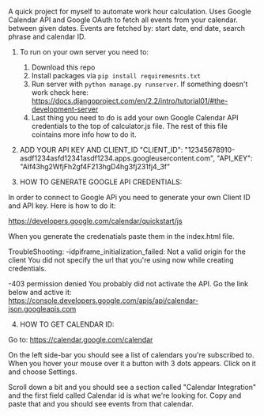 A quick project for myself to automate work hour calculation. Uses Google Calendar API and Google OAuth to fetch all events from your calendar. between given dates. Events are fetched by: start date, end date, search phrase and calendar ID.

1. To run on your own server you need to:
    1. Download this repo
    2. Install packages via `pip install requiremesnts.txt`
    3. Run server with `python manage.py runserver`. If something doesn't work check here:
    https://docs.djangoproject.com/en/2.2/intro/tutorial01/#the-development-server
    4. Last thing you need to do is add your own Google Calendar API credentials to the top of calculator.js file.
    The rest of this file cointains more info how to do it. 
    
2. ADD YOUR API KEY AND CLIENT_ID
    "CLIENT_ID": "12345678910-asdf1234asfd12341asdf1234.apps.googleusercontent.com",
    "API_KEY": "AIf43hg2WfjFh2gf4F213hgD4hg3fj231fj4_3f"

3. HOW TO GENERATE GOOGLE API CREDENTIALS:

In order to connect to Google APi you need to generate your own Client ID and API key. Here is how to do it:

https://developers.google.com/calendar/quickstart/js

When you generate the credenatials paste them in the index.html file.

TroubleShooting:
-idpiframe_initialization_failed: Not a valid origin for the client
You did not specify the url that you're using now while creating credentials.

-403 permission denied
You probably did not activate the API. Go the link below and active it:
https://console.developers.google.com/apis/api/calendar-json.googleapis.com


4. HOW TO GET CALENDAR ID:

Go to:
https://calendar.google.com/calendar

On the left side-bar you should see a list of calendars you're subscribed to.
When you hover your mouse over it a button with 3 dots appears. Click on it and choose Settings.

Scroll down a bit and you should see a section called "Calendar Integration" and the first field called Calendar id is what we're looking for. Copy and paste that and you should see events from that calendar.
